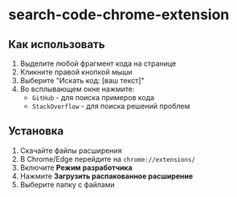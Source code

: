 # search-code-chrome-extension
## Как использовать
1. Выделите любой фрагмент кода на странице
2. Кликните правой кнопкой мыши
3. Выберите "Искать код: [ваш текст]"
4. Во всплывающем окне нажмите:
   - `GitHub` - для поиска примеров кода
   - `StackOverflow` - для поиска решений проблем

## Установка
1. Скачайте файлы расширения
2. В Chrome/Edge перейдите на `chrome://extensions/`
3. Включите **Режим разработчика**
4. Нажмите **Загрузить распакованное расширение**
5. Выберите папку с файлами
